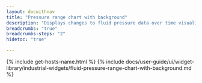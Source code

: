 ```yaml
---
layout: docwithnav
title: "Pressure range chart with background"
description: "Displays changes to fluid pressure data over time visualized with color ranges and background."
breadcrumbs: "true"
breadcrumbs-steps: "2"
hidetoc: "true"

---
```

{% include get-hosts-name.html %}
{% include docs/user-guide/ui/widget-library/industrial-widgets/fluid-pressure-range-chart-with-background.md %}
